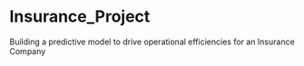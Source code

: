 # Insurance_Project
Building a predictive model to drive operational efficiencies for an Insurance Company
